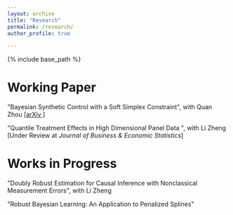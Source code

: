 ```yaml
---
layout: archive
title: "Research"
permalink: /research/
author_profile: true

---
```


{% include base_path %}

Working Paper
======
"Bayesian Synthetic Control with a Soft Simplex Constraint", with Quan Zhou  [ \[arXiv \] ](https://arxiv.org/abs/2503.06454)

"Quantile Treatment Effects in High Dimensional Panel Data ", with Li Zheng \[Under Review at *Journal of Business & Economic Statistics*\]

Works in Progress
======
"Doubly Robust Estimation for Causal Inference with Nonclassical Measurement Errors", with Li Zheng

"Robust Bayesian Learning: An Application to Penalized Splines"

